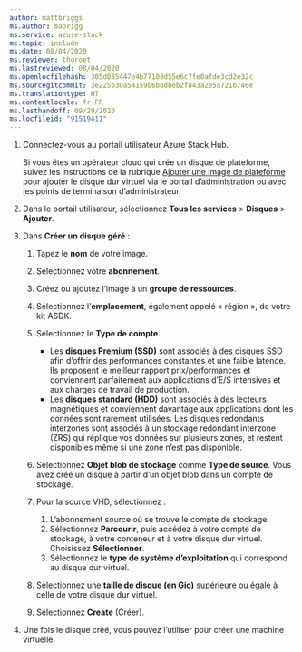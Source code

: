 ```yaml
---
author: mattbriggs
ms.author: mabrigg
ms.service: azure-stack
ms.topic: include
ms.date: 08/04/2020
ms.reviewer: thoroet
ms.lastreviewed: 08/04/2020
ms.openlocfilehash: 305d085447e4b77108d55e6c7fe0afde3cd2e32c
ms.sourcegitcommit: 3e225b30a54159b6b8dbeb2f843a2e5a721b746e
ms.translationtype: HT
ms.contentlocale: fr-FR
ms.lasthandoff: 09/29/2020
ms.locfileid: "91519411"
---
```

1. Connectez-vous au portail utilisateur Azure Stack Hub.

    Si vous êtes un opérateur cloud qui crée un disque de plateforme, suivez les instructions de la rubrique [Ajouter une image de plateforme](/azure-stack/operator/azure-stack-add-vm-image#add-a-platform-image) pour ajouter le disque dur virtuel via le portail d’administration ou avec les points de terminaison d’administrateur.

2. Dans le portail utilisateur, sélectionnez **Tous les services** > **Disques** > **Ajouter**.

3. Dans **Créer un disque géré** :

    1. Tapez le **nom** de votre image.
    2. Sélectionnez votre **abonnement**.
    3. Créez ou ajoutez l’image à un **groupe de ressources**.
    4. Sélectionnez l’**emplacement**, également appelé « région », de votre kit ASDK.
    5. Sélectionnez le **Type de compte**.
        - Les **disques Premium (SSD)** sont associés à des disques SSD afin d’offrir des performances constantes et une faible latence. Ils proposent le meilleur rapport prix/performances et conviennent parfaitement aux applications d’E/S intensives et aux charges de travail de production.  
        - Les **disques standard (HDD)** sont associés à des lecteurs magnétiques et conviennent davantage aux applications dont les données sont rarement utilisées. Les disques redondants interzones sont associés à un stockage redondant interzone (ZRS) qui réplique vos données sur plusieurs zones, et restent disponibles même si une zone n’est pas disponible.

    6. Sélectionnez **Objet blob de stockage** comme **Type de source**. Vous avez créé un disque à partir d’un objet blob dans un compte de stockage.
    7. Pour la source VHD, sélectionnez :
        1. L’abonnement source où se trouve le compte de stockage.
        1. Sélectionnez **Parcourir**, puis accédez à votre compte de stockage, à votre conteneur et à votre disque dur virtuel. Choisissez **Sélectionner**.
        1. Sélectionnez le **type de système d’exploitation** qui correspond au disque dur virtuel.
    8. Sélectionnez une **taille de disque (en Gio)** supérieure ou égale à celle de votre disque dur virtuel.
    9. Sélectionnez **Create** (Créer).

4. Une fois le disque créé, vous pouvez l’utiliser pour créer une machine virtuelle.
